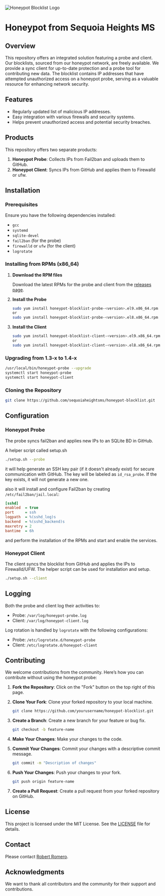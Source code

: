 ![Honeypot Blocklist Logo](https://github.com/sequoiaheightsms/honeypot-blocklist/blob/main/honeypot-logo.png)

# Honeypot from Sequoia Heights MS

## Overview

This repository offers an integrated solution featuring a probe and client. Our blocklists, sourced from our honeypot network, are freely available. We provide a sync client for up-to-date protection and a probe tool for contributing new data. The blocklist contains IP addresses that have attempted unauthorized access on a honeypot probe, serving as a valuable resource for enhancing network security.

## Features

- Regularly updated list of malicious IP addresses.
- Easy integration with various firewalls and security systems.
- Helps prevent unauthorized access and potential security breaches.

## Products

This repository offers two separate products:

1. **Honeypot Probe**: Collects IPs from Fail2ban and uploads them to GitHub.
2. **Honeypot Client**: Syncs IPs from GitHub and applies them to Firewalld or ufw.

## Installation

### Prerequisites

Ensure you have the following dependencies installed:

- `gcc`
- `systemd`
- `sqlite-devel`
- `fail2ban` (for the probe)
- `firewalld` or `ufw` (for the client)
- `logrotate`

### Installing from RPMs (x86_64)

1. **Download the RPM files**

   Download the latest RPMs for the probe and client from the [releases page](https://github.com/sequoiaheightsms/honeypot-blocklist/releases).

2. **Install the Probe**

   ```bash
   sudo yum install honeypot-blocklist-probe-<version>.el9.x86_64.rpm
   or
   sudo yum install honeypot-blocklist-probe-<version>.el8.x86_64.rpm
   ```

3. **Install the Client**

   ```bash
   sudo yum install honeypot-blocklist-client-<version>.el9.x86_64.rpm
   or
   sudo yum install honeypot-blocklist-client-<version>.el8.x86_64.rpm
   ```
### Upgrading from 1.3-x to 1.4-x

```bash
/usr/local/bin/honeypot-probe --upgrade
systemctl start honeypot-probe
systemctl start honeypot-client
```

### Cloning the Repository

```bash
git clone https://github.com/sequoiaheightsms/honeypot-blocklist.git
```

## Configuration

### Honeypot Probe

The probe syncs fail2ban and applies new IPs to an SQLite BD in GitHub.

A helper script called setup.sh 

```bash
./setup.sh --probe
```

it will help generate an SSH key pair (if it doesn't already exist) for secure communication with GitHub. The key will be labeled as `id_rsa_probe`. If the key exists, it will not generate a new one.

also it will install and configure Fail2ban by creating `/etc/fail2ban/jail.local`:

```ini
[sshd]
enabled  = true
port     = ssh
logpath  = %(sshd_log)s
backend  = %(sshd_backend)s
maxretry = 2
bantime  = 6h
```
and perform the installation of the RPMs and start and enable the services.

### Honeypot Client

The client syncs the blocklist from GitHub and applies the IPs to Firewalld/UFW. The helper script can be used for installation and setup.

```bash
./setup.sh --client
```

## Logging

Both the probe and client log their activities to:

- Probe: `/var/log/honeypot-probe.log`
- Client: `/var/log/honeypot-client.log`

Log rotation is handled by `logrotate` with the following configurations:

- Probe: `/etc/logrotate.d/honeypot-probe`
- Client: `/etc/logrotate.d/honeypot-client`

## Contributing

We welcome contributions from the community. Here’s how you can contribute without using the honeypot probe:

1. **Fork the Repository**: Click on the "Fork" button on the top right of this page.
2. **Clone Your Fork**: Clone your forked repository to your local machine.

   ```bash
   git clone https://github.com/yourusername/honeypot-blocklist.git
   ```

3. **Create a Branch**: Create a new branch for your feature or bug fix.

   ```bash
   git checkout -b feature-name
   ```

4. **Make Your Changes**: Make your changes to the code.
5. **Commit Your Changes**: Commit your changes with a descriptive commit message.

   ```bash
   git commit -m "Description of changes"
   ```

6. **Push Your Changes**: Push your changes to your fork.

   ```bash
   git push origin feature-name
   ```

7. **Create a Pull Request**: Create a pull request from your forked repository on GitHub.

## License

This project is licensed under the MIT License. See the [LICENSE](LICENSE) file for details.

## Contact

Please contact [Robert Romero](mailto:robert.romero@sequoiaheightsms.com).

## Acknowledgments

We want to thank all contributors and the community for their support and contributions.


